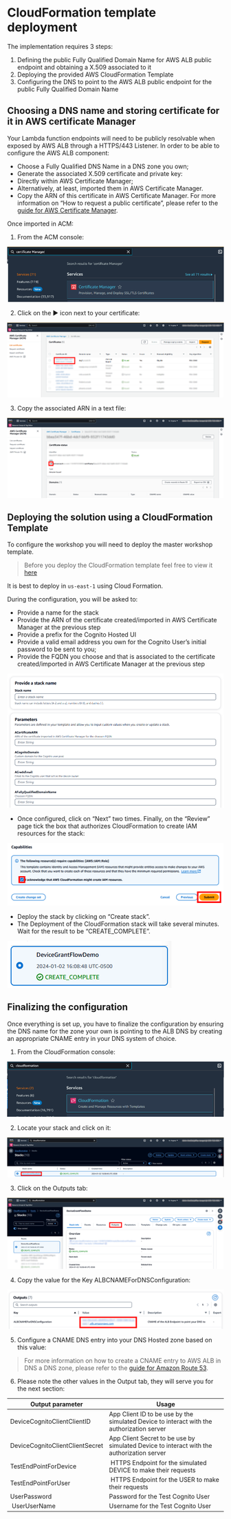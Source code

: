 # CloudFormation template deployment
The implementation requires 3 steps:
1.	Defining the public Fully Qualified Domain Name for AWS ALB public endpoint and obtaining a X.509 associated to it
2.	Deploying the provided AWS CloudFormation Template
3.	Configuring the DNS to point to the AWS ALB public endpoint for the public Fully Qualified Domain Name

## Choosing a DNS name and storing certificate for it in AWS certificate Manager
Your Lambda function endpoints will need to be publicly resolvable when exposed by AWS ALB through a HTTPS/443 Listener. In order to be able to configure the AWS ALB component:
 - Choose a Fully Qualified DNS Name in a DNS zone you own;
 - Generate the associated X.509 certificate and private key:
  - Directly within AWS Certificate Manager;
  - Alternatively, at least, imported them in AWS Certificate Manager.
- Copy the ARN of this certificate in AWS Certificate Manager.
For more information on “How to request a public certificate”, please refer to the [guide for AWS Certificate Manager](https://docs.aws.amazon.com/acm/latest/userguide/gs-acm-request-public.html).

Once imported in ACM:
1.	From the ACM console: 

![Certificate Manager Console](../img/Certificate-Manager-Console.png)

2. Click on the ► icon next to your certificate:

![Locating Certificate](../img/ACM-Locating-certificate.png)

3. Copy the associated ARN in a text file:

![Certificate ARN](../img/Certificate-ARN.png)

## Deploying the solution using a CloudFormation Template
To configure the workshop you will need to deploy the master workshop template.
> Before you deploy the CloudFormation template feel free to view it [here](../template/CFT-DeviceGrantFlowDemo-latest.yml)

It is best to deploy in `us-east-1` using Cloud Formation.

During the configuration, you will be asked to:
- Provide a name for the stack
- Provide the ARN of the certificate created/imported in AWS Certificate Manager at the previous step
- Provide a prefix for the Cognito Hosted UI
- Provide a valid email address you own for the Cognito User’s initial password to be sent to you;
- Provide the FQDN you choose and that is associated to the certificate created/imported in AWS Certificate Manager at the previous step

![CloudFormation Parameters](../img/CF-Parameters.png)

- Once configured, click on “Next” two times. Finally, on the “Review” page tick the box that authorizes CloudFormation to create IAM resources for the stack:

![CloudFormation acknowledgment](../img/CF-ack.png)

- Deploy the stack by clicking on “Create stack”.
- The Deployment of the CloudFormation stack will take several minutes. Wait for the result to be “CREATE_COMPLETE”.

![CloudFormation Complete](../img/CF-complete.png)

## Finalizing the configuration
Once everything is set up, you have to finalize the configuration by ensuring the DNS name for the zone your own is pointing to the ALB DNS by creating an appropriate CNAME entry in your DNS system of choice.

1. From the CloudFormation console:

![CF-console](../img/CF-console.png)

2. Locate your stack and click on it:

![CF-Stack](../img/CF-Stack.png)

3. Click on the Outputs tab:

![CF-Out](../img/CF-Out.png)

4. Copy the value for the Key ALBCNAMEForDNSConfiguration:

![CF-Out-DNS](../img/CF-Out-DNS.png)

5. Configure a CNAME DNS entry into your DNS Hosted zone based on this value:

> For more information on how to create a CNAME entry to AWS ALB in DNS a DNS zone, please refer to the [guide for Amazon Route 53](https://docs.aws.amazon.com/Route53/latest/DeveloperGuide/resource-record-sets-creating.html).

6. Please note the other values in the Output tab, they will serve you for the next section:

| Output parameter | Usage |
| ---- | ---- |
| DeviceCognitoClientClientID | App Client ID to be use by the simulated Device to interact with the authorization server |
| DeviceCognitoClientClientSecret | App Client Secret to be use by simulated Device to interact with the authorization server |
| TestEndPointForDevice | HTTPS Endpoint for the simulated DEVICE to make their requests |
| TestEndPointForUser | HTTPS Endpoint for the USER to make their requests |
| UserPassword | Password for the Test Cognito User |
| UserUserName | Username for the Test Cognito User |